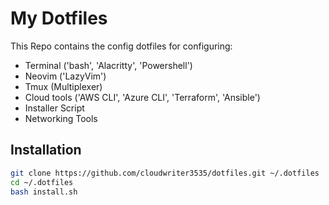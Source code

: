 # My Dotfiles 

This Repo contains the config dotfiles for configuring: 

- Terminal ('bash', 'Alacritty', 'Powershell')
- Neovim ('LazyVim')
- Tmux (Multiplexer)
- Cloud tools ('AWS CLI', 'Azure CLI', 'Terraform', 'Ansible')
- Installer Script
- Networking Tools 

## Installation

```bash
git clone https://github.com/cloudwriter3535/dotfiles.git ~/.dotfiles
cd ~/.dotfiles
bash install.sh

